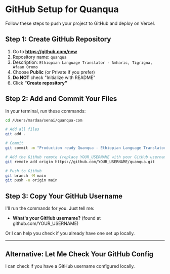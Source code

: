 # GitHub Setup for Quanqua

Follow these steps to push your project to GitHub and deploy on Vercel.

## Step 1: Create GitHub Repository

1. Go to **https://github.com/new**
2. Repository name: `quanqua`
3. Description: `Ethiopian Language Translator - Amharic, Tigrigna, Afaan Oromo`
4. Choose **Public** (or Private if you prefer)
5. **Do NOT** check "Initialize with README"
6. Click **"Create repository"**

## Step 2: Add and Commit Your Files

In your terminal, run these commands:

```bash
cd /Users/mardaa/senai/quanqua-com

# Add all files
git add .

# Commit
git commit -m "Production ready Quanqua - Ethiopian Language Translator"

# Add the GitHub remote (replace YOUR_USERNAME with your GitHub username)
git remote add origin https://github.com/YOUR_USERNAME/quanqua.git

# Push to GitHub
git branch -M main
git push -u origin main
```

## Step 3: Copy Your GitHub Username

I'll run the commands for you. Just tell me:
- **What's your GitHub username?** (found at github.com/YOUR_USERNAME)

Or I can help you check if you already have one set up locally.

---

## Alternative: Let Me Check Your GitHub Config

I can check if you have a GitHub username configured locally.

